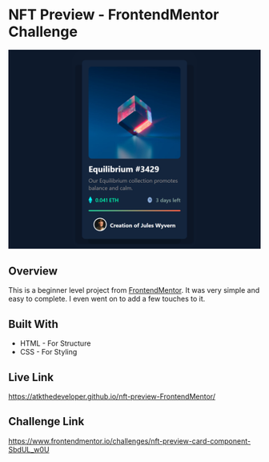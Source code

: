 # NFT Preview - FrontendMentor Challenge
![A screenshot of the finished assignment](./images/screenshot.png)

## Overview
This is a beginner level project from [FrontendMentor](https://www.frontendmentor.io/). It was very simple and easy to complete. I even went on to add a few touches to it.

## Built With
* HTML - For Structure
* CSS -  For Styling

## Live Link
https://atkthedeveloper.github.io/nft-preview-FrontendMentor/

## Challenge Link
https://www.frontendmentor.io/challenges/nft-preview-card-component-SbdUL_w0U
